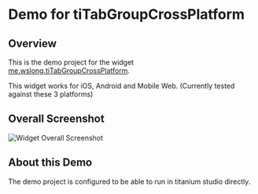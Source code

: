 # Demo for tiTabGroupCrossPlatform

## Overview

This is the demo project for the widget [me.wslong.tiTabGroupCrossPlatform](app/widgets/me.wslong.tiTabGroupCrossPlatform).

This widget works for iOS, Android and Mobile Web. (Currently tested against these 3 platforms)

## Overall Screenshot

![Widget Overall Screenshot](https://raw.githubusercontent.com/Shallong/me.wslong.tiTabGroupCrossPlatform/master/screenshots/screenshot.jpg)

## About this Demo

The demo project is configured to be able to run in titanium studio directly.
